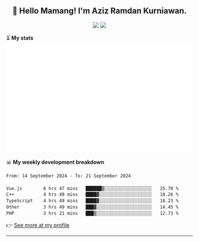 <h2 align="center">👋 Hello Mamang! I'm Aziz Ramdan Kurniawan.</h2>  
<p align="center">
  <img src="https://komarev.com/ghpvc/?username=azizramdan">
  <img src="https://wakatime.com/badge/user/90056fa0-4c31-4eca-954e-2a3ac05896f9.svg">
</p>
    
⏳ **My stats**  
![](https://raw.githubusercontent.com/azizramdan/github-stats/master/generated/overview.svg#gh-dark-mode-only)

📊 **My weekly development breakdown**
<!--START_SECTION:waka-->

```txt
From: 14 September 2024 - To: 21 September 2024

Vue.js        6 hrs 47 mins   ██████▒░░░░░░░░░░░░░░░░░░   25.70 %
C++           4 hrs 49 mins   ████▓░░░░░░░░░░░░░░░░░░░░   18.26 %
TypeScript    4 hrs 49 mins   ████▓░░░░░░░░░░░░░░░░░░░░   18.23 %
Other         3 hrs 49 mins   ███▓░░░░░░░░░░░░░░░░░░░░░   14.45 %
PHP           3 hrs 21 mins   ███▒░░░░░░░░░░░░░░░░░░░░░   12.73 %
```

<!--END_SECTION:waka-->
👉 [See more at my profile](https://wakatime.com/@azizramdan)
***
